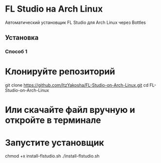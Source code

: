 # FL Studio на Arch Linux

Автоматический установщик FL Studio для Arch Linux через Bottles

## Установка

### Способ 1

# Клонируйте репозиторий
git clone https://github.com/ItzYakosha/FL-Studio-on-Arch-Linux.git
cd FL-Studio-on-Arch-Linux

# Или скачайте файл вручную и откройте в терминале

# Запустите установщик
chmod +x install-flstudio.sh
./install-flstudio.sh
